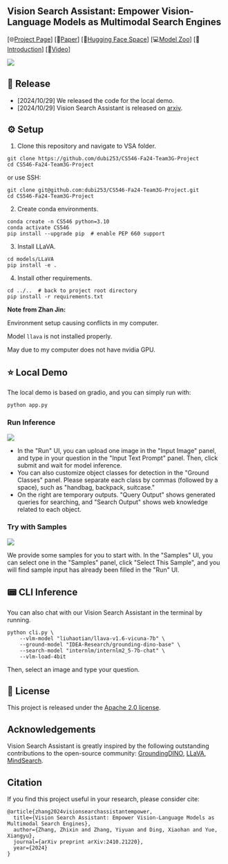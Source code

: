 ## Vision Search Assistant: Empower Vision-Language Models as Multimodal Search Engines

[🌐[Project Page](https://cnzzx.github.io/VSA/)]
[📄[Paper](https://arxiv.org/abs/2410.21220)]
[🤗[Hugging Face Space](https://huggingface.co/spaces/Yiyuan/VSA)]
[💻[Model Zoo](./docs/model_zoo.md)]
[📖[Introduction](https://zhuanlan.zhihu.com/p/4479795939)]
[🎥[Video](https://www.bilibili.com/video/BV1c5DPYmE9s)]

<img src="assets/teaser.png">

## 💫 Release

- [2024/10/29] We released the code for the local demo.
- [2024/10/29] Vision Search Assistant is released on [arxiv](https://arxiv.org/abs/2410.21220). 

## ⚙️ Setup

1. Clone this repository and navigate to VSA folder.
```shell
git clone https://github.com/dubi253/CS546-Fa24-Team3G-Project
cd CS546-Fa24-Team3G-Project
```

or use SSH:

```shell
git clone git@github.com:dubi253/CS546-Fa24-Team3G-Project.git
cd CS546-Fa24-Team3G-Project
```

2. Create conda environments.
```
conda create -n CS546 python=3.10
conda activate CS546
pip install --upgrade pip  # enable PEP 660 support
```

3. Install LLaVA.
```
cd models/LLaVA
pip install -e .
```

4. Install other requirements.
```
cd ../..  # back to project root directory
pip install -r requirements.txt
```

**Note from Zhan Jin:**

Environment setup causing conflicts in my computer.

Model `llava` is not installed properly.

May due to my computer does not have nvidia GPU.


## ⭐ Local Demo
The local demo is based on gradio, and you can simply run with:

```
python app.py
```

### Run Inference
<img src="assets/inst_01.png">

- In the "Run" UI, you can upload one image in the "Input Image" panel, and type in your question in the "Input Text Prompt" panel. Then, click submit and wait for model inference. 
- You can also customize object classes for detection in the "Ground Classes" panel. Please separate each class by commas (followed by a space), such as "handbag, backpack, suitcase."
- On the right are temporary outputs. "Query Output" shows generated queries for searching, and "Search Output" shows web knowledge related to each object.

### Try with Samples
<img src="assets/inst_02.png">

We provide some samples for you to start with. In the "Samples" UI, you can select one in the "Samples" panel, click "Select This Sample", and you will find sample input has already been filled in the "Run" UI.

## 📟 CLI Inference
You can also chat with our Vision Search Assistant in the terminal by running.

```
python cli.py \
    --vlm-model "liuhaotian/llava-v1.6-vicuna-7b" \
    --ground-model "IDEA-Research/grounding-dino-base" \
    --search-model "internlm/internlm2_5-7b-chat" \
    --vlm-load-4bit
```

Then, select an image and type your question.

## 📝 License

This project is released under the [Apache 2.0 license](LICENSE).

## Acknowledgements
Vision Search Assistant is greatly inspired by the following outstanding contributions to the open-source community: [GroundingDINO](https://github.com/IDEA-Research/GroundingDINO), [LLaVA](https://github.com/haotian-liu/LLaVA), [MindSearch](https://github.com/InternLM/MindSearch).

## Citation

If you find this project useful in your research, please consider cite:

```
@article{zhang2024visionsearchassistantempower,
  title={Vision Search Assistant: Empower Vision-Language Models as Multimodal Search Engines},
  author={Zhang, Zhixin and Zhang, Yiyuan and Ding, Xiaohan and Yue, Xiangyu},
  journal={arXiv preprint arXiv:2410.21220},
  year={2024}
}
```

